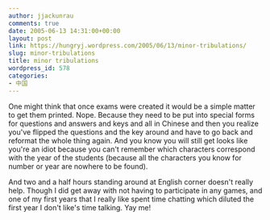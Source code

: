 ```yaml
---
author: jjackunrau
comments: true
date: 2005-06-13 14:31:00+00:00
layout: post
link: https://hungryj.wordpress.com/2005/06/13/minor-tribulations/
slug: minor-tribulations
title: minor tribulations
wordpress_id: 578
categories:
- 中国
---
```


One might think that once exams were created it would be a simple matter to get them printed.  Nope.  Because they need to be put into special forms for questions and answers and keys and all in Chinese and then you realize you've flipped the questions and the key around and have to go back and reformat the whole thing again.  And you know you will still get looks like you're an idiot because you can't remember which characters correspond with the year of the students (because all the characters you know for number or year are nowhere to be found).
  

  
And two and a half hours standing around at English corner doesn't really help.  Though I did get away with not having to participate in any games, and one of my first years that I really like spent time chatting which diluted the first year I don't like's time talking.  Yay me!
